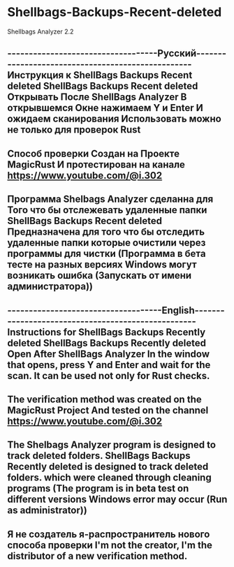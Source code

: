 # Shellbags-Backups-Recent-deleted
Shellbags Analyzer 2.2

-----------------------------------Русский--------------------------------------------------
Инструкция к ShellBags Backups Recent deleted
ShellBags Backups Recent deleted Открывать После ShellBags Analyzer
В открывшемся Окне нажимаем Y и Enter И ожидаем сканирования
Использовать можно не только для проверок Rust
---------------------------------------------------------------------------------------------
Способ проверки Создан на Проекте MagiсRust 
И протестирован на канале https://www.youtube.com/@i.302 
----------------------------------------------------------------------------------------------
Программа Shelbags Analyzer сделанна для Того что бы  отслежевать удаленные папки
ShellBags Backups Recent deleted Предназначена для того что бы отследить удаленные папки 
которые очистили  через программы для чистки (Программа в бета тесте на разных версиях
Windows могут возникать ошибка (Запускать от имени администратора))
----------------------------------------------------------------------------------------------
------------------------------------English---------------------------------------------------
Instructions for ShellBags Backups Recently deleted
ShellBags Backups Recently deleted Open After ShellBags Analyzer
In the window that opens, press Y and Enter and wait for the scan.
It can be used not only for Rust checks.
-----------------------------------------------------------------------------------------------
The verification method was created on the MagicRust Project
And tested on the channel https://www.youtube.com/@i.302
-----------------------------------------------------------------------------------------------
The Shelbags Analyzer program is designed to track deleted folders.
ShellBags Backups Recently deleted is designed to track deleted folders. 
which were cleaned through cleaning programs (The program is in beta test on different versions
Windows error may occur (Run as administrator))  
------------------------------------------------------------------------------------------------
Я не создатель я-распространитель нового способа проверки
I'm not the creator, I'm the distributor of a new verification method.
------------------------------------------------------------------------------------------------
